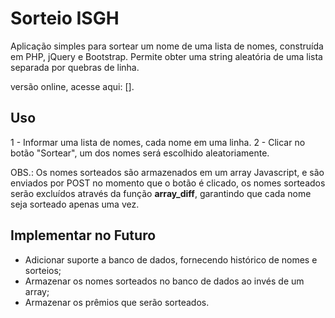 Sorteio ISGH
=======

Aplicação simples para sortear um nome de uma lista de nomes, construída em PHP, jQuery e Bootstrap. Permite obter uma string aleatória de uma lista separada por quebras de linha.

versão online, acesse aqui: [].

## Uso

1 - Informar uma lista de nomes, cada nome em uma linha.
2 - Clicar no botão "Sortear", um dos nomes será escolhido aleatoriamente. 

OBS.: Os nomes sorteados são armazenados em um array Javascript, e são enviados por POST no momento que o botão é clicado, os nomes sorteados serão excluídos através da função **array_diff**, garantindo que cada nome seja sorteado apenas uma vez.

## Implementar no Futuro

* Adicionar suporte a banco de dados, fornecendo histórico de nomes e sorteios;
* Armazenar os nomes sorteados no banco de dados ao invés de um array;
* Armazenar os prêmios que serão sorteados.
